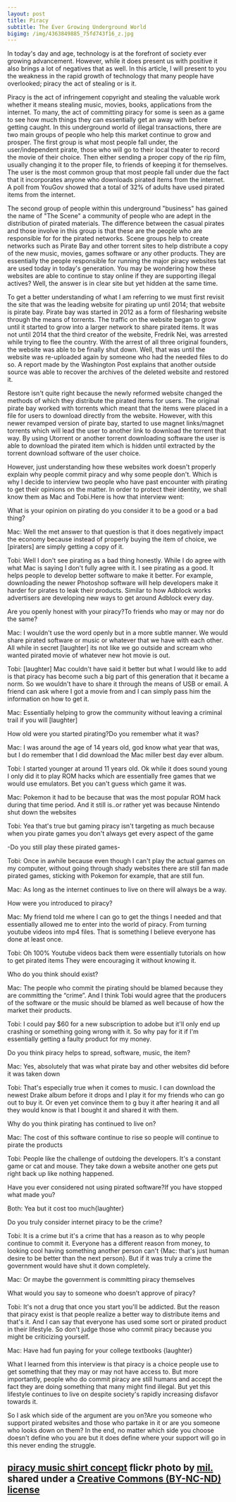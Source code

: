 ```yaml
---
layout: post
title: Piracy
subtitle: The Ever Growing Underground World
bigimg: /img/4363849885_75fd743f16_z.jpg
---
```


In today's day and age, technology is at the forefront of society ever growing advancement. However, while it does present us with positive it also brings a lot of negatives that as well. In this article, I will present to you the weakness in the rapid growth of technology that many people have overlooked; piracy the act of stealing or is it. 

Piracy is the act of infringement copyright and stealing the valuable work whether it means stealing music, movies, books, applications from the internet. To many, the act of committing piracy for some is seen as a game to see how much things they can essentially get an away with before getting caught. In this underground world of illegal transactions, there are two main groups of people who help this market continue to grow and prosper. The first group is what most people fall under, the user/independent pirate, those who will go to their local theater to record the movie of their choice. Then either sending a proper copy of the rip film, usually changing it to the proper file, to friends of keeping it for themselves. The user is the most common group that most people fall under due the fact that it incorporates anyone who downloads pirated items from the internet. A poll from YouGov showed that a total of 32% of adults have used pirated items from the internet.

The second group of people within this underground "business" has gained the name of "The Scene" a community of people who are adept in the distribution of pirated materials. The difference between the casual pirates and those involve in this group is that these are the people who are responsible for for the pirated networks. Scene groups help to create networks such as Pirate Bay and other torrent sites to help distribute a copy of the new music, movies, games software or any other products. They are essentially the people responsible for running the major piracy websites tat are used today in today's generation. You may be wondering how these websites are able to continue to stay online if they are supporting illegal actives? Well, the answer is in clear site but yet hidden at the same time. 

To get a better understanding of what I am referring to we must first revisit the site that was the leading website for pirating up until 2014; that website is pirate bay. Pirate bay was started in 2012 as a form of filesharing website through the means of torrents. The traffic on the website began to grow until it started to grow into a larger network to share pirated items. It was not until 2014 that the third creator of the website, Fredrik Nei, was arrested while trying to flee the country. With the arrest of all three original founders, the website was able to be finally shut down. Well, that was until the website was re-uploaded again by someone who had the needed files to do so. A report made by the Washington Post explains that another outside source was able to recover the archives of the deleted website and restored it. 

Restore isn't quite right because the newly reformed website changed the methods of which they distribute the pirated items for users. The original pirate bay worked with torrents which meant that the items were placed in a file for users to download directly from the website. However, with this newer revamped version of pirate bay, started to use magnet links/magnet torrents which will lead the user to another link to download the torrent that way. By using Utorrent or another torrent downloading software the user is able to download the pirated item which is hidden until extracted by the torrent download software of the user choice. 


However, just understanding how these websites work doesn't properly explain why people commit piracy and why some people don't. Which is why I decide to interview two people who have past encounter with pirating to get their opinions on the matter. In order to protect their identity, we shall know them as Mac and Tobi.Here is how that interview went:

What is your opinion on pirating do you consider it to be a good or a bad thing?

Mac: Well the met answer to that question is that it does negatively impact the economy because instead of properly buying the item of choice, we [piraters] are simply getting a copy of it. 

Tobi: Well I don't see pirating as a bad thing honestly. While I do agree with what Mac is saying I don't fully agree with it. I see pirating as a good. It helps people to develop better software to make it better. For example, downloading the newer Photoshop software will help developers make it harder for pirates to leak their products. Similar to how Adblock works advertisers are developing new ways to get around Adblock every day. 

Are you openly honest with your piracy?To friends who may or may nor do the same?

Mac: I wouldn't use the word openly but in a more subtle manner. We would share pirated software or music or whatever that we have with each other. All while in secret [laughter] its not like we go outside and scream who wanted pirated movie of whatever new hot movie is out. 

Tobi: [laughter] Mac couldn't have said it better but what I would like to add is that piracy has become such a big part of this generation that it became a norm. So we wouldn't have to share it through the means of USB or email. A friend can ask where I got a movie from and I can simply pass him the information on how to get it.

Mac: Essentially helping to grow the community without leaving a criminal trail if you will [laughter]

How old were you started pirating?Do you remember what it was?

Mac: I was around the age of 14 years old, god know what year that was, but I do remember that I did download the Mac miller best day ever album. 

Tobi: I started younger at around 11 years old. Ok while it does sound young I only did it to play ROM hacks which are essentially free games that we would use emulators. Bet you can't guess which game it was. 

Mac: Pokemon it had to be because that was the most popular ROM hack during that time period. And it still is..or rather yet was because Nintendo shut down the websites

Tobi: Yea that's true but gaming piracy isn't targeting as much because when you pirate games you don't always get every aspect of the game

-Do you still play these pirated games-

Tobi: Once in awhile because even though I can't play the actual games on my computer, without going through shady websites there are still fan made pirated games, sticking with Pokemon for example, that are still fun.

Mac: As long as the internet continues to live on there will always be a way.

How were you introduced to piracy?

Mac: My friend told me where I can go to get the things I needed and that essentially allowed me to enter into the world of piracy.  From turning youtube videos into mp4 files. That is something I believe everyone has done at least once.


Tobi: Oh 100% Youtube videos back them were essentially tutorials on how to get pirated items They were encouraging it without knowing it. 


Who do you think should exist?

Mac: The people who commit the pirating should be blamed because they are committing the “crime”. And I think Tobi would agree that the producers of the software or the music should be blamed as well because of how the market their products. 

Tobi: I could pay $60 for a new subscription to adobe but it'll only end up crashing or something going wrong with it. So why pay for it if I'm essentially getting a faulty product for my money. 


Do you think piracy helps to spread, software, music, the item?

Mac: Yes, absolutely that was what pirate bay and other websites did before it was taken down 

Tobi: That's especially true when it comes to music. I can download the newest Drake album before it drops and I play it for my friends who can go out to buy it. Or even yet convince them to g buy it after hearing it and all they would know is that I bought it and shared it with them. 

Why do you think pirating has continued to live on? 

Mac: The cost of this software continue to rise so people will continue to pirate the products

Tobi: People like the challenge of outdoing the developers. It's a constant game or cat and mouse. They take down a website another one gets put right back up like nothing happened. 

Have you ever considered not using pirated software?If you have stopped what made you?

Both: Yea but it cost too much{laughter}

Do you truly consider internet piracy to be the crime?

Tobi: It is a crime but it's a crime that has a reason as to why people continue to commit it. Everyone has a different reason from money, to looking cool having something another person can't {Mac: that's just human desire to be better than the next person}. But if it was truly a crime the government would have shut it down completely.

Mac: Or maybe the government is committing piracy themselves 

What would you say to someone who doesn’t approve of piracy? 

Tobi: It's not a drug that once you start you'll be addicted. But the reason that piracy exist is that people realize a better way to distribute items and that's it. And I can say that everyone has used some sort or pirated product in their lifestyle. So don't judge those who commit piracy because you might be criticizing yourself.

Mac: Have had fun paying for your college textbooks {laughter}

What I learned from this interview is that piracy is a choice people use to get something that they may or may not have access to. But more importantly, people who do commit piracy are still humans and accept the fact they are doing something that many might find illegal. But yet this lifestyle continues to live on despite society's rapidly increasing disfavor towards it.

So I ask which side of the argument are you on?Are you someone who support pirated websites and those who partake in it or are you someone who looks down on them? In the end, no matter which side you choose doesn't define who you are but it does define where your support will go in this never ending the struggle. 


















<a title="piracy music shirt concept" href="https://flickr.com/photos/mildesign/4363849885">piracy music shirt concept</a> flickr photo by <a href="https://flickr.com/people/mildesign">mil.</a> shared under a <a href="https://creativecommons.org/licenses/by-nc-nd/2.0/">Creative Commons (BY-NC-ND) license</a> </small>
---
